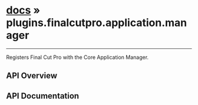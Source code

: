 # [docs](index.md) » plugins.finalcutpro.application.manager
---

Registers Final Cut Pro with the Core Application Manager.

## API Overview

## API Documentation

